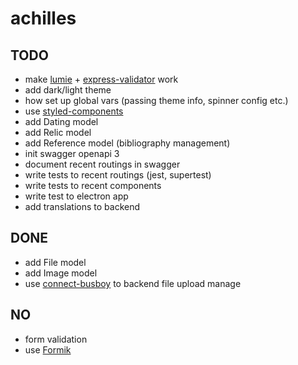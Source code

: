 # achilles

## TODO
* make [lumie](https://github.com/Alex-Levacher/Lumie) + [express-validator](https://express-validator.github.io/docs/) work
* add dark/light theme
* how set up global vars (passing theme info, spinner config etc.)
* use [styled-components](https://www.styled-components.com/)
* add Dating model
* add Relic model
* add Reference model (bibliography management)
* init swagger openapi 3
* document recent routings in swagger
* write tests to recent routings (jest, supertest)
* write tests to recent components
* write test to electron app
* add translations to backend

## DONE
* add File model
* add Image model
* use [connect-busboy](https://www.npmjs.com/package/connect-busboy) to backend file upload manage

## NO
* form validation
* use [Formik](https://jaredpalmer.com/formik/)